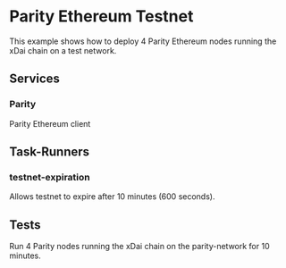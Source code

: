 # Parity Ethereum Testnet

This example shows how to deploy 4 Parity Ethereum nodes running the xDai chain on a test network.

## Services

### Parity
Parity Ethereum client

## Task-Runners

### testnet-expiration
Allows testnet to expire after 10 minutes (600 seconds).

## Tests
Run 4 Parity nodes running the xDai chain on the parity-network for 10 minutes.